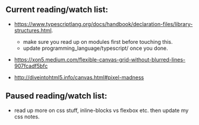 ## Current reading/watch list:

- https://www.typescriptlang.org/docs/handbook/declaration-files/library-structures.html.
  - make sure you read up on modules first before touching this.
  - update programming_language/typescript/ once you done.

- https://xon5.medium.com/flexible-canvas-grid-without-blurred-lines-907fcadf5bfc
- http://diveintohtml5.info/canvas.html#pixel-madness

## Paused reading/watch list:
- read up more on css stuff, inline-blocks vs flexbox etc. then update my css notes.